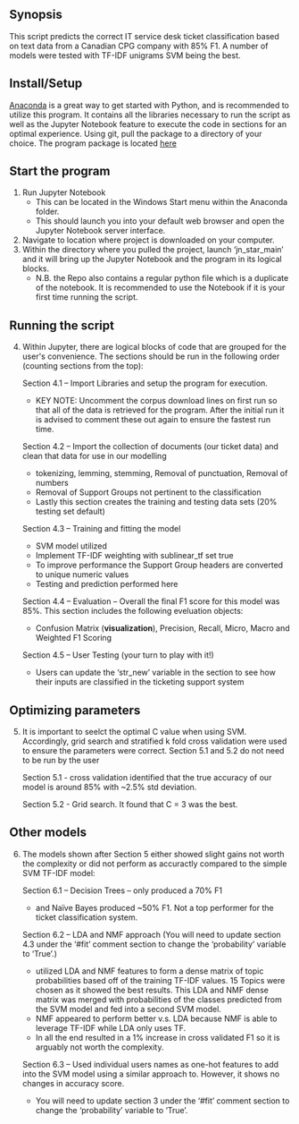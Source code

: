 ## Synopsis
This script predicts the correct IT service desk ticket classification based on text data from a Canadian CPG company with 85% F1.
A number of models were tested with TF-IDF unigrams SVM being the best.

## Install/Setup
[Anaconda](https://www.anaconda.com/download/) is a great way to get started with Python, and is recommended to utilize this program.  It contains all the libraries necessary to run the script as well as the Jupyter Notebook feature to execute the code in sections for an optimal experience.
Using git, pull the package to a directory of your choice.  The program package is located [here](https://github.com/mattbitter/CS410_TicketClassification/)

## Start the program
1. Run Jupyter Notebook
	*  This can be located in the Windows Start menu within the Anaconda folder.
	*  This should launch you into your default web browser and open the Jupyter Notebook server interface.
2. Navigate to location where project is downloaded on your computer.
3. Within the directory where you pulled the project, launch ‘jn_star_main’ and it will bring up the Jupyter Notebook and the program in its logical blocks.
	* N.B. the Repo also contains a regular python file which is a duplicate of the notebook. It is recommended to use the Notebook if it is your first time running the script.

## Running the script
4. Within Jupyter, there are logical blocks of code that are grouped for the user's convenience.  The sections should be run in the following order (counting sections from the top):

	Section 4.1 – Import Libraries and setup the program for execution.
	* KEY NOTE:  Uncomment the corpus download lines on first run so that all of the data is retrieved for the program.  After the initial run it is advised to comment these out again to ensure the fastest run time.

	Section 4.2 – Import the collection of documents (our ticket data) and clean that data for use in our modelling
	* tokenizing, lemming, stemming, Removal of punctuation, Removal of numbers
	* Removal of Support Groups not pertinent to the classification
	* Lastly this section creates the training and testing data sets (20% testing set default)
	
	Section 4.3 – Training and fitting the model
	*  SVM model utilized
	* Implement TF-IDF weighting with sublinear_tf set true 
	* To improve performance the Support Group headers are converted to unique numeric values 
	* Testing and prediction performed here
	
	Section 4.4 – Evaluation – Overall the final F1 score for this model was 85%.  This section includes the following eveluation objects:
	*  Confusion Matrix (**visualization**), Precision, Recall, Micro, Macro and Weighted F1 Scoring
	
	Section 4.5 – User Testing (your turn to play with it!)
	* Users can update the ‘str_new’ variable in the section to see how their inputs are classified in the ticketing support system

## Optimizing parameters
5. It is important to seelct the optimal C value when using SVM. Accordingly, grid search and stratified k fold cross validation were used to ensure the parameters were correct. Section 5.1 and 5.2 do not need to be run by the user

	Section 5.1 - cross validation identified that the true accuracy of our model is around 85% with ~2.5% std deviation.
	
	Section 5.2 - Grid search. It found that C = 3 was the best.

## Other models
6. The models shown after Section 5 either showed slight gains not worth the complexity or did not perform as accuractly compared to the simple SVM TF-IDF model:
	
	Section 6.1 – Decision Trees – only produced a 70% F1 
	* and Naïve Bayes produced ~50% F1.  Not a top performer for the ticket classification system.
	
	Section 6.2 – LDA and NMF approach (You will need to update section 4.3 under the ‘#fit’ comment section to change the ‘probability’ variable to ‘True’.)
	* utilized LDA and NMF features to form a dense matrix of topic probabilities based off of the training TF-IDF values. 15 Topics were chosen as it showed the best results. This LDA and NMF dense matrix was merged with probabilities of the classes predicted from the SVM model and fed into a second SVM model.
	* NMF appeared to perform better v.s. LDA because NMF is able to leverage TF-IDF while LDA only uses TF. 
	* In all the end resulted in a 1% increase in cross validated F1 so it is arguably not worth the complexity.
	
	Section 6.3 – Used individual users names as one-hot features to add into the SVM model using a similar approach to. However, it shows no changes in accuracy score.
	* You will need to update section 3 under the ‘#fit’ comment section to change the ‘probability’ variable to ‘True’.
